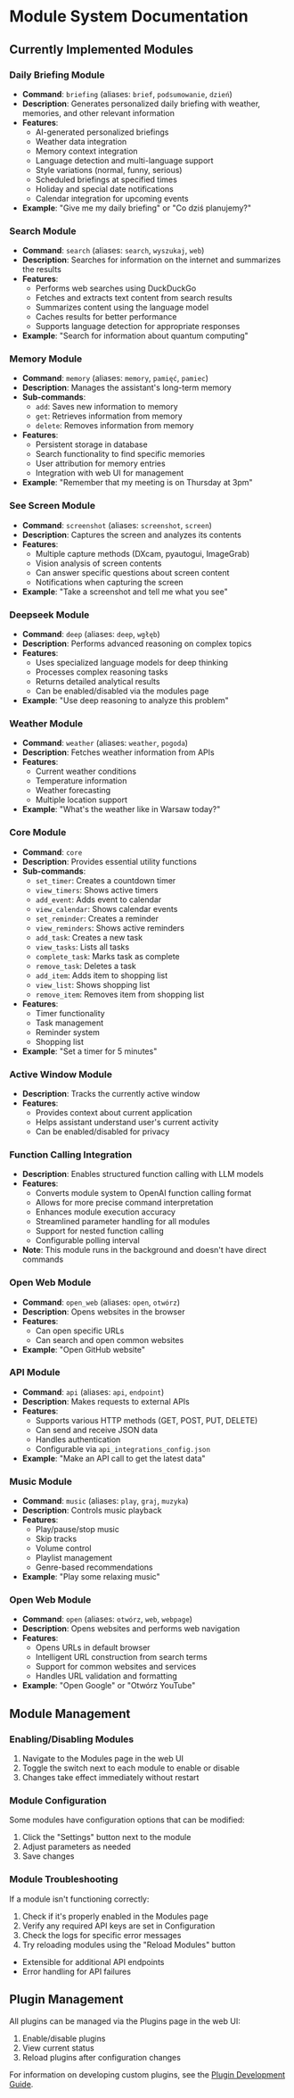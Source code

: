# Module System Documentation

## Currently Implemented Modules

### Daily Briefing Module
- **Command**: `briefing` (aliases: `brief`, `podsumowanie`, `dzień`)
- **Description**: Generates personalized daily briefing with weather, memories, and other relevant information
- **Features**:
  - AI-generated personalized briefings
  - Weather data integration
  - Memory context integration
  - Language detection and multi-language support
  - Style variations (normal, funny, serious)
  - Scheduled briefings at specified times
  - Holiday and special date notifications
  - Calendar integration for upcoming events
- **Example**: "Give me my daily briefing" or "Co dziś planujemy?"

### Search Module
- **Command**: `search` (aliases: `search`, `wyszukaj`, `web`)
- **Description**: Searches for information on the internet and summarizes the results
- **Features**:
  - Performs web searches using DuckDuckGo
  - Fetches and extracts text content from search results
  - Summarizes content using the language model
  - Caches results for better performance
  - Supports language detection for appropriate responses
- **Example**: "Search for information about quantum computing"

### Memory Module
- **Command**: `memory` (aliases: `memory`, `pamięć`, `pamiec`)
- **Description**: Manages the assistant's long-term memory
- **Sub-commands**:
  - `add`: Saves new information to memory
  - `get`: Retrieves information from memory
  - `delete`: Removes information from memory
- **Features**:
  - Persistent storage in database
  - Search functionality to find specific memories
  - User attribution for memory entries
  - Integration with web UI for management
- **Example**: "Remember that my meeting is on Thursday at 3pm"

### See Screen Module
- **Command**: `screenshot` (aliases: `screenshot`, `screen`)
- **Description**: Captures the screen and analyzes its contents
- **Features**:
  - Multiple capture methods (DXcam, pyautogui, ImageGrab)
  - Vision analysis of screen contents
  - Can answer specific questions about screen content
  - Notifications when capturing the screen
- **Example**: "Take a screenshot and tell me what you see"

### Deepseek Module
- **Command**: `deep` (aliases: `deep`, `wgłęb`)
- **Description**: Performs advanced reasoning on complex topics
- **Features**:
  - Uses specialized language models for deep thinking
  - Processes complex reasoning tasks
  - Returns detailed analytical results
  - Can be enabled/disabled via the modules page
- **Example**: "Use deep reasoning to analyze this problem"

### Weather Module
- **Command**: `weather` (aliases: `weather`, `pogoda`)
- **Description**: Fetches weather information from APIs
- **Features**:
  - Current weather conditions
  - Temperature information
  - Weather forecasting
  - Multiple location support
- **Example**: "What's the weather like in Warsaw today?"

### Core Module
- **Command**: `core` 
- **Description**: Provides essential utility functions
- **Sub-commands**:
  - `set_timer`: Creates a countdown timer
  - `view_timers`: Shows active timers
  - `add_event`: Adds event to calendar
  - `view_calendar`: Shows calendar events
  - `set_reminder`: Creates a reminder
  - `view_reminders`: Shows active reminders
  - `add_task`: Creates a new task
  - `view_tasks`: Lists all tasks
  - `complete_task`: Marks task as complete
  - `remove_task`: Deletes a task
  - `add_item`: Adds item to shopping list
  - `view_list`: Shows shopping list
  - `remove_item`: Removes item from shopping list
- **Features**:
  - Timer functionality
  - Task management
  - Reminder system
  - Shopping list
- **Example**: "Set a timer for 5 minutes"

### Active Window Module
- **Description**: Tracks the currently active window
- **Features**:
  - Provides context about current application
  - Helps assistant understand user's current activity
  - Can be enabled/disabled for privacy

### Function Calling Integration
- **Description**: Enables structured function calling with LLM models
- **Features**:
  - Converts module system to OpenAI function calling format
  - Allows for more precise command interpretation
  - Enhances module execution accuracy
  - Streamlined parameter handling for all modules
  - Support for nested function calling
  - Configurable polling interval
- **Note**: This module runs in the background and doesn't have direct commands

### Open Web Module
- **Command**: `open_web` (aliases: `open`, `otwórz`)
- **Description**: Opens websites in the browser
- **Features**:
  - Can open specific URLs
  - Can search and open common websites
- **Example**: "Open GitHub website"

### API Module
- **Command**: `api` (aliases: `api`, `endpoint`)
- **Description**: Makes requests to external APIs
- **Features**:
  - Supports various HTTP methods (GET, POST, PUT, DELETE)
  - Can send and receive JSON data
  - Handles authentication
  - Configurable via `api_integrations_config.json`
- **Example**: "Make an API call to get the latest data"

### Music Module
- **Command**: `music` (aliases: `play`, `graj`, `muzyka`)
- **Description**: Controls music playback
- **Features**:
  - Play/pause/stop music
  - Skip tracks
  - Volume control
  - Playlist management
  - Genre-based recommendations
- **Example**: "Play some relaxing music"

### Open Web Module
- **Command**: `open` (aliases: `otwórz`, `web`, `webpage`)
- **Description**: Opens websites and performs web navigation
- **Features**:
  - Opens URLs in default browser
  - Intelligent URL construction from search terms
  - Support for common websites and services
  - Handles URL validation and formatting
- **Example**: "Open Google" or "Otwórz YouTube"

## Module Management

### Enabling/Disabling Modules
1. Navigate to the Modules page in the web UI
2. Toggle the switch next to each module to enable or disable
3. Changes take effect immediately without restart

### Module Configuration
Some modules have configuration options that can be modified:
1. Click the "Settings" button next to the module
2. Adjust parameters as needed
3. Save changes

### Module Troubleshooting
If a module isn't functioning correctly:
1. Check if it's properly enabled in the Modules page
2. Verify any required API keys are set in Configuration
3. Check the logs for specific error messages
4. Try reloading modules using the "Reload Modules" button
  - Extensible for additional API endpoints
  - Error handling for API failures

## Plugin Management

All plugins can be managed via the Plugins page in the web UI:
1. Enable/disable plugins
2. View current status
3. Reload plugins after configuration changes

For information on developing custom plugins, see the [Plugin Development Guide](../developer/plugin-development.md).
